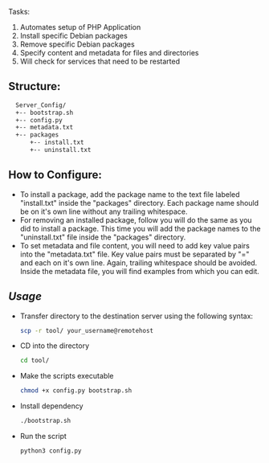 Tasks:
1. Automates setup of PHP Application
1. Install specific Debian packages
1. Remove specific Debian packages
1. Specify content and metadata for files and directories
1. Will check for services that need to be restarted

## Structure:
``` bash
  Server_Config/
  +-- bootstrap.sh
  +-- config.py
  +-- metadata.txt
  +-- packages
      +-- install.txt
      +-- uninstall.txt
```

## How to Configure:

* To install a package, add the package name to the text file labeled "install.txt" inside the "packages" directory. Each package name should be on it's own line without any trailing whitespace.
* For removing an installed package, follow you will do the same as you did to install a package. This time you will add the package names to the "uninstall.txt" file inside the "packages" directory.
* To set metadata and file content, you will need to add key value pairs into the "metadata.txt" file. Key value pairs must be separated by "=" and each on it's own line. Again, trailing whitespace should be avoided. Inside the metadata file, you will find examples from which you can edit.

## **_Usage_**

* Transfer directory to the destination server using the following syntax:

  ```bash
  scp -r tool/ your_username@remotehost
  ```

* CD into the directory

  ```bash
  cd tool/
  ```

* Make the scripts executable

  ```bash
  chmod +x config.py bootstrap.sh
  ```

* Install dependency

  ```bash
  ./bootstrap.sh
  ```

* Run the script

  ```bash
  python3 config.py
  ```


